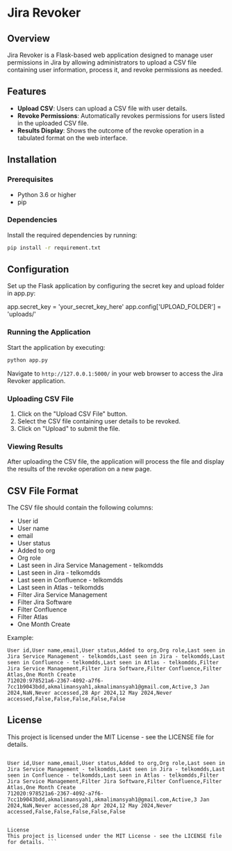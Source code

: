 # Jira Revoker

## Overview
Jira Revoker is a Flask-based web application designed to manage user permissions in Jira by allowing administrators to upload a CSV file containing user information, process it, and revoke permissions as needed.

## Features
- **Upload CSV**: Users can upload a CSV file with user details.
- **Revoke Permissions**: Automatically revokes permissions for users listed in the uploaded CSV file.
- **Results Display**: Shows the outcome of the revoke operation in a tabulated format on the web interface.

## Installation

### Prerequisites
- Python 3.6 or higher
- pip

### Dependencies
Install the required dependencies by running:
```sh
pip install -r requirement.txt
```

## Configuration
Set up the Flask application by configuring the secret key and upload folder in app.py:

app.secret_key = 'your_secret_key_here'
app.config['UPLOAD_FOLDER'] = 'uploads/'

### Running the Application
Start the application by executing:
```sh
python app.py
```
Navigate to `http://127.0.0.1:5000/` in your web browser to access the Jira Revoker application.

### Uploading CSV File
1. Click on the "Upload CSV File" button.
2. Select the CSV file containing user details to be revoked.
3. Click on "Upload" to submit the file.

### Viewing Results
After uploading the CSV file, the application will process the file and display the results of the revoke operation on a new page.

## CSV File Format
The CSV file should contain the following columns:
- User id
- User name
- email
- User status
- Added to org
- Org role
- Last seen in Jira Service Management - telkomdds
- Last seen in Jira - telkomdds
- Last seen in Confluence - telkomdds
- Last seen in Atlas - telkomdds
- Filter Jira Service Management
- Filter Jira Software
- Filter Confluence
- Filter Atlas
- One Month Create

Example:
```csv
User id,User name,email,User status,Added to org,Org role,Last seen in Jira Service Management - telkomdds,Last seen in Jira - telkomdds,Last seen in Confluence - telkomdds,Last seen in Atlas - telkomdds,Filter Jira Service Management,Filter Jira Software,Filter Confluence,Filter Atlas,One Month Create
712020:978521a6-2367-4092-a7f6-7cc1b9043bdd,akmalimansyah1,akmalimansyah1@gmail.com,Active,3 Jan 2024,NaN,Never accessed,28 Apr 2024,12 May 2024,Never accessed,False,False,False,False,False
```

## License
This project is licensed under the MIT License - see the LICENSE file for details.
```

User id,User name,email,User status,Added to org,Org role,Last seen in Jira Service Management - telkomdds,Last seen in Jira - telkomdds,Last seen in Confluence - telkomdds,Last seen in Atlas - telkomdds,Filter Jira Service Management,Filter Jira Software,Filter Confluence,Filter Atlas,One Month Create
712020:978521a6-2367-4092-a7f6-7cc1b9043bdd,akmalimansyah1,akmalimansyah1@gmail.com,Active,3 Jan 2024,NaN,Never accessed,28 Apr 2024,12 May 2024,Never accessed,False,False,False,False,False


License
This project is licensed under the MIT License - see the LICENSE file for details. ```